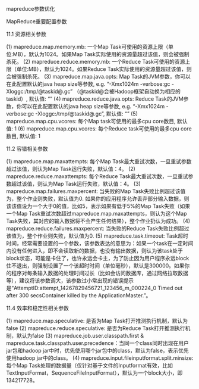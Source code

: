 mapreduce参数优化

MapReduce重要配置参数

11.1 资源相关参数

(1) mapreduce.map.memory.mb: 一个Map Task可使用的资源上限（单位:MB），默认为1024。如果Map Task实际使用的资源量超过该值，则会被强制杀死。
(2) mapreduce.reduce.memory.mb: 一个Reduce Task可使用的资源上限（单位:MB），默认为1024。如果Reduce Task实际使用的资源量超过该值，则会被强制杀死。
(3) mapreduce.map.java.opts: Map Task的JVM参数，你可以在此配置默认的java heap size等参数, e.g.
“-Xmx1024m -verbose:gc -Xloggc:/tmp/@taskid@.gc” （@taskid@会被Hadoop框架自动换为相应的taskid）, 默认值: “”
(4) mapreduce.reduce.java.opts: Reduce Task的JVM参数，你可以在此配置默认的java heap size等参数, e.g.
“-Xmx1024m -verbose:gc -Xloggc:/tmp/@taskid@.gc”, 默认值: “”
(5) mapreduce.map.cpu.vcores: 每个Map task可使用的最多cpu core数目, 默认值: 1
(6) mapreduce.map.cpu.vcores: 每个Reduce task可使用的最多cpu core数目, 默认值: 1


11.2 容错相关参数

(1) mapreduce.map.maxattempts: 每个Map Task最大重试次数，一旦重试参数超过该值，则认为Map Task运行失败，默认值：4。
(2) mapreduce.reduce.maxattempts: 每个Reduce Task最大重试次数，一旦重试参数超过该值，则认为Map Task运行失败，默认值：4。
(3) mapreduce.map.failures.maxpercent: 当失败的Map Task失败比例超过该值为，整个作业则失败，默认值为0. 如果你的应用程序允许丢弃部分输入数据，则该该值设为一个大于0的值，比如5，表示如果有低于5%的Map Task失败（如果一个Map Task重试次数超过mapreduce.map.maxattempts，则认为这个Map Task失败，其对应的输入数据将不会产生任何结果），整个作业扔认为成功。
(4) mapreduce.reduce.failures.maxpercent: 当失败的Reduce Task失败比例超过该值为，整个作业则失败，默认值为0.
(5) mapreduce.task.timeout: Task超时时间，经常需要设置的一个参数，该参数表达的意思为：如果一个task在一定时间内没有任何进入，即不会读取新的数据，也没有输出数据，则认为该task处于block状态，可能是卡住了，也许永远会卡主，为了防止因为用户程序永远block住不退出，则强制设置了一个该超时时间（单位毫秒），默认是300000。如果你的程序对每条输入数据的处理时间过长（比如会访问数据库，通过网络拉取数据等），建议将该参数调大，该参数过小常出现的错误提示是“AttemptID:attempt_14267829456721_123456_m_000224_0 Timed out after 300 secsContainer killed by the ApplicationMaster.”。


11.4 效率和稳定性相关参数

(1) mapreduce.map.speculative: 是否为Map Task打开推测执行机制，默认为false
(2) mapreduce.reduce.speculative: 是否为Reduce Task打开推测执行机制，默认为false
(3) mapreduce.job.user.classpath.first & mapreduce.task.classpath.user.precedence：当同一个class同时出现在用户jar包和hadoop jar中时，优先使用哪个jar包中的class，默认为false，表示优先使用hadoop jar中的class。
(4) mapreduce.input.fileinputformat.split.minsize: 每个Map Task处理的数据量（仅针对基于文件的Inputformat有效，比如TextInputFormat，SequenceFileInputFormat），默认为一个block大小，即 134217728。
